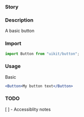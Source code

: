 ### Story

<!-- STORY -->

### Description

A basic button

<!-- PROPS -->

### Import

```js
import Button from "uikit/button";
```

### Usage

Basic

```jsx
<Button>My button text</Button>
```

### TODO

[ ] - Accessiblity notes
